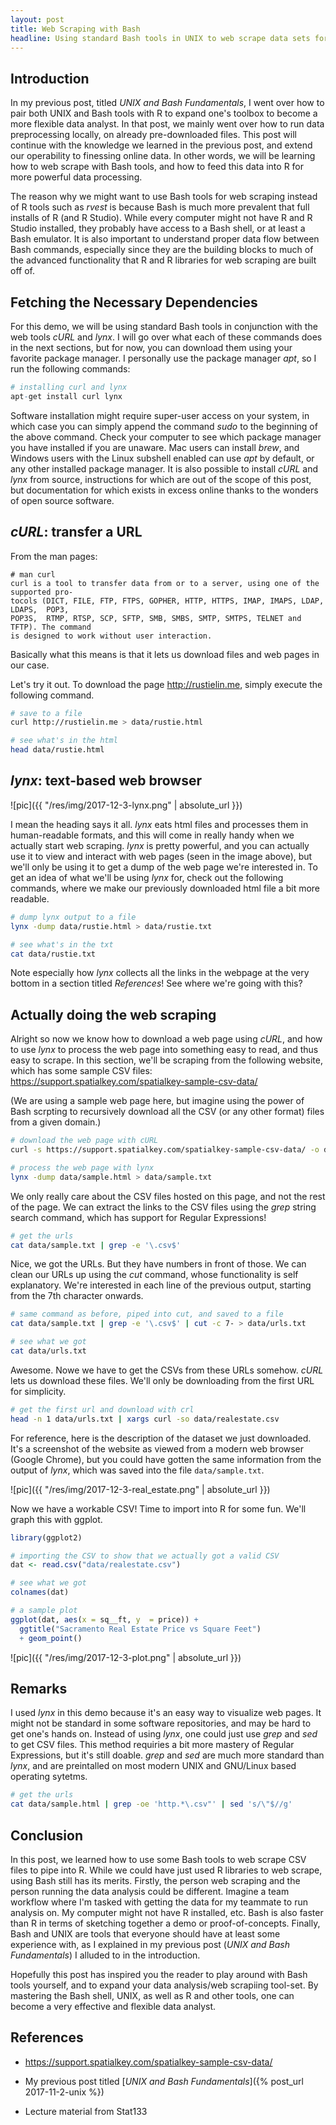 ```yaml
---
layout: post
title: Web Scraping with Bash
headline: Using standard Bash tools in UNIX to web scrape data sets for analysis in R, an alternative to using packages such as rvest.
---
```


## Introduction

In my previous post, titled *UNIX and Bash Fundamentals*, I went over how to pair both UNIX and Bash tools with R to expand one's toolbox to become a more flexible data analyst. In that post, we mainly went over how to run data preprocessing locally, on already pre-downloaded files. This post will continue with the knowledge we learned in the previous post, and extend our operability to finessing online data. In other words, we will be learning how to web scrape with Bash tools, and how to feed this data into R for more powerful data processing.

The reason why we might want to use Bash tools for web scraping instead of R tools such as *rvest* is because Bash is much more prevalent that full installs of R (and R Studio). While every computer might not have R and R Studio installed, they probably have access to a Bash shell, or at least a Bash emulator. It is also important to understand proper data flow between Bash commands, especially since they are the building blocks to much of the advanced functionality that R and R libraries for web scraping are built off of.

## Fetching the Necessary Dependencies

For this demo, we will be using standard Bash tools in conjunction with the web tools *cURL* and *lynx*. I will go over what each of these commands does in the next sections, but for now, you can download them using your favorite package manager. I personally use the package manager *apt*, so I run the following commands:

``` r
# installing curl and lynx
apt-get install curl lynx
```

Software installation might require super-user access on your system, in which case you can simply append the command *sudo* to the beginning of the above command. Check your computer to see which package manager you have installed if you are unaware. Mac users can install *brew*, and Windows users with the Linux subshell enabled can use *apt* by default, or any other installed package manager. It is also possible to install *cURL* and *lynx* from source, instructions for which are out of the scope of this post, but documentation for which exists in excess online thanks to the wonders of open source software.

## *cURL*: transfer a URL

From the man pages:

```
# man curl
curl is a tool to transfer data from or to a server, using one of the supported pro‐
tocols (DICT, FILE, FTP, FTPS, GOPHER, HTTP, HTTPS, IMAP, IMAPS, LDAP, LDAPS,  POP3,
POP3S,  RTMP, RTSP, SCP, SFTP, SMB, SMBS, SMTP, SMTPS, TELNET and TFTP). The command
is designed to work without user interaction.

```

Basically what this means is that it lets us download files and web pages in our case.

Let's try it out. To download the page http://rustielin.me, simply execute the following command.

``` bash
# save to a file
curl http://rustielin.me > data/rustie.html

# see what's in the html
head data/rustie.html

```

## *lynx*: text-based web browser

![pic]({{ "/res/img/2017-12-3-lynx.png" | absolute_url }})



I mean the heading says it all. *lynx* eats html files and processes them in human-readable formats, and this will come in really handy when we actually start web scraping. *lynx* is pretty powerful, and you can actually use it to view and interact with web pages (seen in the image above), but we'll only be using it to get a dump of the web page we're interested in. To get an idea of what we'll be using *lynx* for, check out the following commands, where we make our previously downloaded html file a bit more readable.

``` bash
# dump lynx output to a file
lynx -dump data/rustie.html > data/rustie.txt

# see what's in the txt
cat data/rustie.txt
```

Note especially how *lynx* collects all the links in the webpage at the very bottom in a section titled *References*! See where we're going with this?

## Actually doing the web scraping

Alright so now we know how to download a web page using *cURL*, and how to use *lynx* to process the web page into something easy to read, and thus easy to scrape. In this section, we'll be scraping from the following website, which has some sample CSV files: https://support.spatialkey.com/spatialkey-sample-csv-data/

(We are using a sample web page here, but imagine using the power of Bash scrpting to recursively download all the CSV (or any other format) files from a given domain.)

``` bash
# download the web page with cURL
curl -s https://support.spatialkey.com/spatialkey-sample-csv-data/ -o data/sample.html

# process the web page with lynx
lynx -dump data/sample.html > data/sample.txt
```

We only really care about the CSV files hosted on this page, and not the rest of the page. We can extract the links to the CSV files using the *grep* string search command, which has support for Regular Expressions!

``` bash
# get the urls
cat data/sample.txt | grep -e '\.csv$'

```

Nice, we got the URLs. But they have numbers in front of those. We can clean our URLs up using the *cut* command, whose functionality is self explanatory. We're interested in each line of the previous output, starting from the 7th character onwards.

``` bash
# same command as before, piped into cut, and saved to a file
cat data/sample.txt | grep -e '\.csv$' | cut -c 7- > data/urls.txt

# see what we got
cat data/urls.txt
```
Awesome. Nowe we have to get the CSVs from these URLs somehow. *cURL* lets us download these files. We'll only be downloading from the first URL for simplicity.

``` bash
# get the first url and download with crl
head -n 1 data/urls.txt | xargs curl -so data/realestate.csv

```

For reference, here is the description of the dataset we just downloaded. It's a screenshot of the website as viewed from a modern web browser (Google Chrome), but you could have gotten the same information from the output of *lynx*, which was saved into the file `data/sample.txt`.

![pic]({{ "/res/img/2017-12-3-real_estate.png" | absolute_url }})

Now we have a workable CSV! Time to import into R for some fun. We'll graph this with ggplot.

``` r
library(ggplot2)

# importing the CSV to show that we actually got a valid CSV
dat <- read.csv("data/realestate.csv")

# see what we got
colnames(dat)

# a sample plot
ggplot(dat, aes(x = sq__ft, y  = price)) +
  ggtitle("Sacramento Real Estate Price vs Square Feet")
  + geom_point()
```

![pic]({{ "/res/img/2017-12-3-plot.png" | absolute_url }})


## Remarks

I used *lynx* in this demo because it's an easy way to visualize web pages. It might not be standard in some software repositories, and may be hard to get one's hands on. Instead of using *lynx*, one could just use *grep* and *sed* to get CSV files. This method requiries a bit more mastery of Regular Expressions, but it's still doable. *grep* and *sed* are much more standard than *lynx*, and are preintalled on most modern UNIX and GNU/Linux based operating sytetms.


``` bash
# get the urls
cat data/sample.html | grep -oe 'http.*\.csv"' | sed 's/\"$//g'

```

## Conclusion

In this post, we learned how to use some Bash tools to web scrape CSV files to pipe into R. While we could have just used R libraries to web scrape, using Bash still has its merits. Firstly, the person web scraping and the person running the data analysis could be different. Imagine a team workflow where I'm tasked with getting the data for my teammate to run analysis on. My computer might not have R installed, etc. Bash is also faster than R in terms of sketching together a demo or proof-of-concepts. Finally, Bash and UNIX are tools that everyone should have at least some experience with, as I explained in my previous post (*UNIX and Bash Fundamentals*) I alluded to in the introduction.

Hopefully this post has inspired you the reader to play around with Bash tools yourself, and to expand your data analysis/web scrapiing tool-set. By mastering the Bash shell, UNIX, as well as R and other tools, one can become a very effective and flexible data analyst.

## References

* https://support.spatialkey.com/spatialkey-sample-csv-data/

* My previous post titled [*UNIX and Bash Fundamentals*]({% post_url 2017-11-2-unix %}) 

* Lecture material from Stat133
